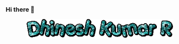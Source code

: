 ### Hi there 👋

<p align="center">
  <img src="https://github.com/DhineshKumarR/DhineshKumarR/blob/main/Dhinesh%20GIF.gif" alt="Dhinesh Kumar R">
</p>


<!--
**DhineshKumarR/DhineshKumarR** is a ✨ _special_ ✨ repository because its `README.md` (this file) appears on your GitHub profile.

Here are some ideas to get you started:

- 🔭 I’m currently working on ...
- 🌱 I’m currently learning ...
- 👯 I’m looking to collaborate on ...
- 🤔 I’m looking for help with ...
- 💬 Ask me about ...
- 📫 How to reach me: ...
- 😄 Pronouns: ...
- ⚡ Fun fact: ...
-->

